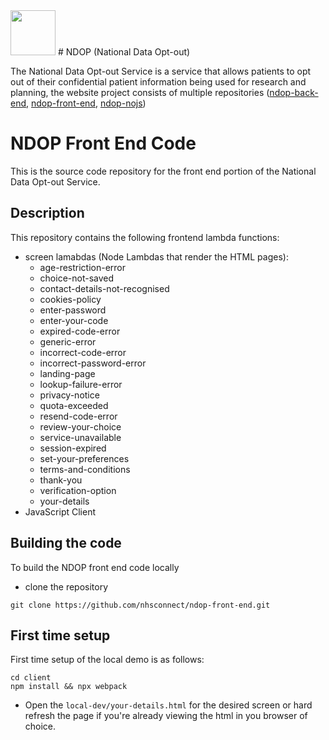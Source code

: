 <img src="images/logo.png" height=72>
# NDOP (National Data Opt-out)

The National Data Opt-out Service is a service that allows patients to opt out of their confidential patient information being used for research and planning, the website project consists of multiple repositories ([ndop-back-end](https://github.com/nhsconnect/ndop-back-end), [ndop-front-end](https://github.com/nhsconnect/ndop-front-end), [ndop-nojs](https://github.com/nhsconnect/ndop-nojs))


# NDOP Front End Code

This is the source code repository for the front end portion of the National Data Opt-out Service.

## Description
This repository contains the following frontend lambda functions:

* screen lamabdas (Node Lambdas that render the HTML pages):
  * age-restriction-error
  * choice-not-saved
  * contact-details-not-recognised
  * cookies-policy
  * enter-password
  * enter-your-code
  * expired-code-error
  * generic-error
  * incorrect-code-error
  * incorrect-password-error
  * landing-page
  * lookup-failure-error
  * privacy-notice
  * quota-exceeded
  * resend-code-error
  * review-your-choice
  * service-unavailable
  * session-expired
  * set-your-preferences
  * terms-and-conditions
  * thank-you
  * verification-option
  * your-details
* JavaScript Client


## Building the code

To build the NDOP front end code locally

- clone the repository 
```
git clone https://github.com/nhsconnect/ndop-front-end.git
```

## First time setup
First time setup of the local demo is as follows:
```
cd client
npm install && npx webpack
```

- Open the `local-dev/your-details.html` for the desired screen or hard refresh the page if you're already viewing the html in you browser of choice.
